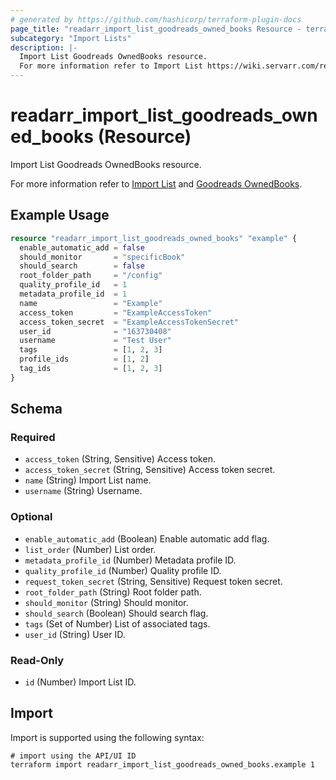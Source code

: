 ```yaml
---
# generated by https://github.com/hashicorp/terraform-plugin-docs
page_title: "readarr_import_list_goodreads_owned_books Resource - terraform-provider-readarr"
subcategory: "Import Lists"
description: |-
  Import List Goodreads OwnedBooks resource.
  For more information refer to Import List https://wiki.servarr.com/readarr/settings#import-lists and Goodreads OwnedBooks https://wiki.servarr.com/readarr/supported#goodreadsownedbooks.
---
```


# readarr_import_list_goodreads_owned_books (Resource)

<!-- subcategory:Import Lists -->Import List Goodreads OwnedBooks resource.
For more information refer to [Import List](https://wiki.servarr.com/readarr/settings#import-lists) and [Goodreads OwnedBooks](https://wiki.servarr.com/readarr/supported#goodreadsownedbooks).

## Example Usage

```terraform
resource "readarr_import_list_goodreads_owned_books" "example" {
  enable_automatic_add = false
  should_monitor       = "specificBook"
  should_search        = false
  root_folder_path     = "/config"
  quality_profile_id   = 1
  metadata_profile_id  = 1
  name                 = "Example"
  access_token         = "ExampleAccessToken"
  access_token_secret  = "ExampleAccessTokenSecret"
  user_id              = "163730408"
  username             = "Test User"
  tags                 = [1, 2, 3]
  profile_ids          = [1, 2]
  tag_ids              = [1, 2, 3]
}
```

<!-- schema generated by tfplugindocs -->
## Schema

### Required

- `access_token` (String, Sensitive) Access token.
- `access_token_secret` (String, Sensitive) Access token secret.
- `name` (String) Import List name.
- `username` (String) Username.

### Optional

- `enable_automatic_add` (Boolean) Enable automatic add flag.
- `list_order` (Number) List order.
- `metadata_profile_id` (Number) Metadata profile ID.
- `quality_profile_id` (Number) Quality profile ID.
- `request_token_secret` (String, Sensitive) Request token secret.
- `root_folder_path` (String) Root folder path.
- `should_monitor` (String) Should monitor.
- `should_search` (Boolean) Should search flag.
- `tags` (Set of Number) List of associated tags.
- `user_id` (String) User ID.

### Read-Only

- `id` (Number) Import List ID.

## Import

Import is supported using the following syntax:

```shell
# import using the API/UI ID
terraform import readarr_import_list_goodreads_owned_books.example 1
```
